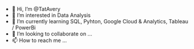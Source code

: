 - 👋 Hi, I’m @TatAvery
- 👀 I’m interested in Data Analysis
- 🌱 I’m currently learning SQL, Pyhton, Google Cloud & Analytics, Tableau / PowerBi
- 💞️ I’m looking to collaborate on ...
- 📫 How to reach me ...

<!---
TatAvery/TatAvery is a ✨ special ✨ repository because its `README.md` (this file) appears on your GitHub profile.
You can click the Preview link to take a look at your changes.
--->
